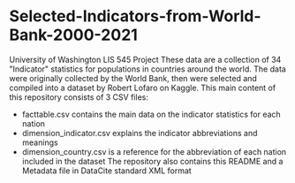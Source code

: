 # Selected-Indicators-from-World-Bank-2000-2021
University of Washington LIS 545 Project
These data are a collection of 34 "Indicator" statistics for populations in countries around the world. The data were originally collected by the World Bank, then were selected and compiled into a dataset by Robert Lofaro on Kaggle. 
This main content of this repository consists of 3 CSV files:
- facttable.csv contains the main data on the indicator statistics for each nation
- dimension_indicator.csv explains the indicator abbreviations and meanings
- dimension_country.csv is a reference for the abbreviation of each nation included in the dataset
The repository also contains this README and a Metadata file in DataCite standard XML format
